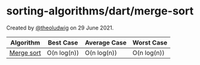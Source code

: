 # sorting-algorithms/dart/merge-sort

Created by [@theoludwig](https://github.com/theoludwig) on 29 June 2021.

| Algorithm                                                   | Best Case   | Average Case | Worst Case  |
| ----------------------------------------------------------- | ----------- | ------------ | ----------- |
| [Merge sort](https://wikipedia.org/wiki/Merge_sort)         | O(n log(n)) | O(n log(n))  | O(n log(n)) |
